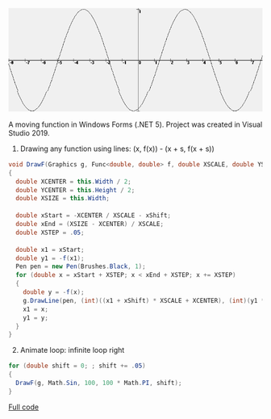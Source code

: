 ![demo.gif](demo.gif)

A moving function in Windows Forms (.NET 5). Project was created in Visual Studio 2019.

1) Drawing any function using lines: (x, f(x)) - (x + s, f(x + s))
```csharp
void DrawF(Graphics g, Func<double, double> f, double XSCALE, double YSCALE, double xShift)
{
  double XCENTER = this.Width / 2;
  double YCENTER = this.Height / 2;
  double XSIZE = this.Width;

  double xStart = -XCENTER / XSCALE - xShift;
  double xEnd = (XSIZE - XCENTER) / XSCALE;
  double XSTEP = .05;

  double x1 = xStart;
  double y1 = -f(x1);
  Pen pen = new Pen(Brushes.Black, 1);
  for (double x = xStart + XSTEP; x < xEnd + XSTEP; x += XSTEP)
  {
    double y = -f(x);
    g.DrawLine(pen, (int)((x1 + xShift) * XSCALE + XCENTER), (int)(y1 * YSCALE + YCENTER), (int)((x + xShift) * XSCALE + XCENTER), (int)(y * YSCALE + YCENTER));
    x1 = x;
    y1 = y;
  }
}
```

2) Animate loop: infinite loop right
```csharp
for (double shift = 0; ; shift += .05)
{
  DrawF(g, Math.Sin, 100, 100 * Math.PI, shift);
}
```

[Full code](Form1.cs)

